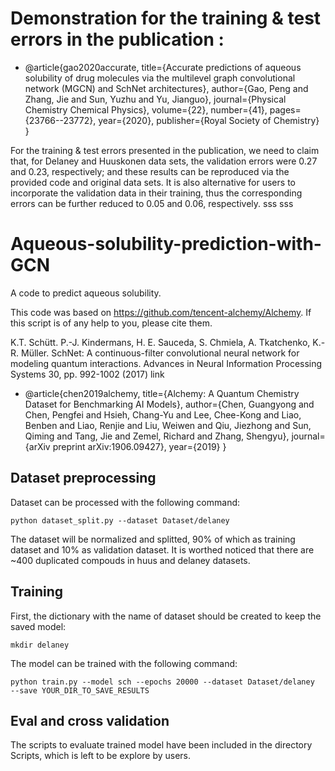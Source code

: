# Demonstration for the training & test errors in the publication :
- @article{gao2020accurate,
  title={Accurate predictions of aqueous solubility of drug molecules via the multilevel graph convolutional network (MGCN) and SchNet architectures},
  author={Gao, Peng and Zhang, Jie and Sun, Yuzhu and Yu, Jianguo},
  journal={Physical Chemistry Chemical Physics},
  volume={22},
  number={41},
  pages={23766--23772},
  year={2020},
  publisher={Royal Society of Chemistry}
}
 
For the training & test errors presented in the publication, we need to claim that, for Delaney and Huuskonen data sets, the validation errors were 0.27 and 0.23, respectively; and these results can be reproduced via the provided code and original data sets. It is also alternative for users to incorporate the validation data in their training, thus the corresponding errors can be further reduced to 0.05 and 0.06, respectively. 
sss
sss

# Aqueous-solubility-prediction-with-GCN

A code to predict aqueous solubility.

This code was based on https://github.com/tencent-alchemy/Alchemy. If this script is of any help to you, please cite them.

K.T. Schütt. P.-J. Kindermans, H. E. Sauceda, S. Chmiela, A. Tkatchenko, K.-R. Müller. SchNet: A continuous-filter convolutional neural network for modeling quantum interactions. Advances in Neural Information Processing Systems 30, pp. 992-1002 (2017) link
- @article{chen2019alchemy,
  title={Alchemy: A Quantum Chemistry Dataset for Benchmarking AI Models},
  author={Chen, Guangyong and Chen, Pengfei and Hsieh, Chang-Yu and Lee, Chee-Kong and Liao, Benben and Liao, Renjie and Liu, Weiwen and Qiu, Jiezhong and Sun, Qiming and Tang, Jie and Zemel, Richard and Zhang, Shengyu},
  journal={arXiv preprint arXiv:1906.09427},
  year={2019}
}

## Dataset preprocessing
Dataset can be processed with the following command:
```
python dataset_split.py --dataset Dataset/delaney  
```
The dataset will be normalized and splitted, 90% of which as training dataset and 10% as validation dataset. It is worthed noticed that there are ~400 duplicated compouds in huus and delaney datasets.



## Training
First, the dictionary with the name of dataset  should be created to keep the saved model:
```
mkdir delaney
```
The model can be trained with the following command:
```
python train.py --model sch --epochs 20000 --dataset Dataset/delaney  --save YOUR_DIR_TO_SAVE_RESULTS
```

## Eval and cross validation

The scripts to evaluate trained model have been included in the directory Scripts, which is left to be explore by users.